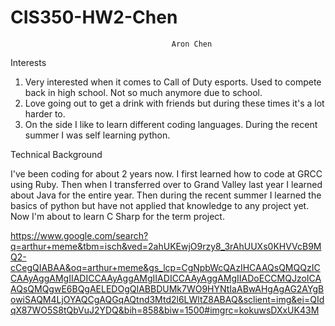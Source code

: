 # CIS350-HW2-Chen
                                        Aron Chen
Interests 
1. Very interested when it comes to Call of Duty esports. Used to compete back in high school. Not so much anymore due to school.
2. Love going out to get a drink with friends but during these times it's a lot harder to.
3. On the side I like to learn different coding languages. During the recent summer I was self learning python.

Technical Background

I've been coding for about 2 years now. I first learned how to code at GRCC using Ruby. Then when I transferred over to Grand Valley last year I learned about Java for the entire year. Then during the recent summer I learned the basics of python but have not applied that knowledge to any project yet. Now I'm about to learn C Sharp for the term project.

https://www.google.com/search?q=arthur+meme&tbm=isch&ved=2ahUKEwjO9rzy8_3rAhUUXs0KHVVcB9MQ2-cCegQIABAA&oq=arthur+meme&gs_lcp=CgNpbWcQAzIHCAAQsQMQQzICCAAyAggAMgIIADICCAAyAggAMgIIADICCAAyAggAMgIIADoECCMQJzoICAAQsQMQgwE6BQgAELEDOgQIABBDUMk7WO9HYNtIaABwAHgAgAG2AYgBowiSAQM4LjOYAQCgAQGqAQtnd3Mtd2l6LWltZ8ABAQ&sclient=img&ei=QIdqX87WO5S8tQbVuJ2YDQ&bih=858&biw=1500#imgrc=kokuwsDXxUK43M


